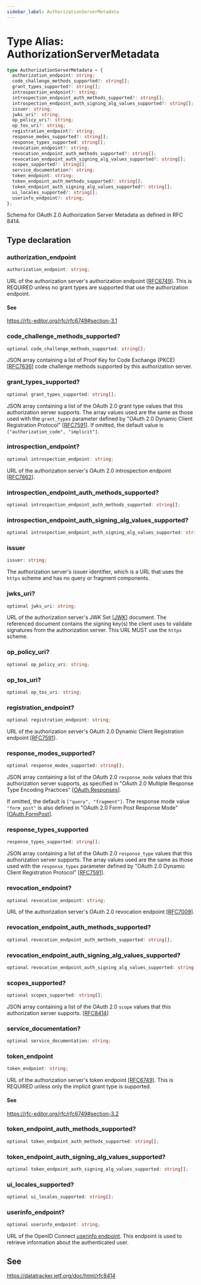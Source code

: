 ```yaml
---
sidebar_label: AuthorizationServerMetadata
---
```


# Type Alias: AuthorizationServerMetadata

```ts
type AuthorizationServerMetadata = {
  authorization_endpoint: string;
  code_challenge_methods_supported?: string[];
  grant_types_supported?: string[];
  introspection_endpoint?: string;
  introspection_endpoint_auth_methods_supported?: string[];
  introspection_endpoint_auth_signing_alg_values_supported?: string[];
  issuer: string;
  jwks_uri?: string;
  op_policy_uri?: string;
  op_tos_uri?: string;
  registration_endpoint?: string;
  response_modes_supported?: string[];
  response_types_supported: string[];
  revocation_endpoint?: string;
  revocation_endpoint_auth_methods_supported?: string[];
  revocation_endpoint_auth_signing_alg_values_supported?: string[];
  scopes_supported?: string[];
  service_documentation?: string;
  token_endpoint: string;
  token_endpoint_auth_methods_supported?: string[];
  token_endpoint_auth_signing_alg_values_supported?: string[];
  ui_locales_supported?: string[];
  userinfo_endpoint?: string;
};
```

Schema for OAuth 2.0 Authorization Server Metadata as defined in RFC 8414.

## Type declaration

### authorization\_endpoint

```ts
authorization_endpoint: string;
```

URL of the authorization server's authorization endpoint [[RFC6749](https://rfc-editor.org/rfc/rfc6749)].
This is REQUIRED unless no grant types are supported that use the authorization endpoint.

#### See

https://rfc-editor.org/rfc/rfc6749#section-3.1

### code\_challenge\_methods\_supported?

```ts
optional code_challenge_methods_supported: string[];
```

JSON array containing a list of Proof Key for Code Exchange (PKCE)
[[RFC7636](https://www.rfc-editor.org/rfc/rfc7636)] code challenge methods supported by this
authorization server.

### grant\_types\_supported?

```ts
optional grant_types_supported: string[];
```

JSON array containing a list of the OAuth 2.0 grant type values that this authorization server
supports. The array values used are the same as those used with the `grant_types` parameter
defined by "OAuth 2.0 Dynamic Client Registration Protocol" [[RFC7591](https://www.rfc-editor.org/rfc/rfc7591)].
If omitted, the default value is `["authorization_code", "implicit"]`.

### introspection\_endpoint?

```ts
optional introspection_endpoint: string;
```

URL of the authorization server's OAuth 2.0 introspection endpoint
[[RFC7662](https://www.rfc-editor.org/rfc/rfc7662)].

### introspection\_endpoint\_auth\_methods\_supported?

```ts
optional introspection_endpoint_auth_methods_supported: string[];
```

### introspection\_endpoint\_auth\_signing\_alg\_values\_supported?

```ts
optional introspection_endpoint_auth_signing_alg_values_supported: string[];
```

### issuer

```ts
issuer: string;
```

The authorization server's issuer identifier, which is a URL that uses the `https` scheme and
has no query or fragment components.

### jwks\_uri?

```ts
optional jwks_uri: string;
```

URL of the authorization server's JWK Set [[JWK](https://www.rfc-editor.org/rfc/rfc8414.html#ref-JWK)]
document. The referenced document contains the signing key(s) the client uses to validate
signatures from the authorization server. This URL MUST use the `https` scheme.

### op\_policy\_uri?

```ts
optional op_policy_uri: string;
```

### op\_tos\_uri?

```ts
optional op_tos_uri: string;
```

### registration\_endpoint?

```ts
optional registration_endpoint: string;
```

URL of the authorization server's OAuth 2.0 Dynamic Client Registration endpoint
[[RFC7591](https://www.rfc-editor.org/rfc/rfc7591)].

### response\_modes\_supported?

```ts
optional response_modes_supported: string[];
```

JSON array containing a list of the OAuth 2.0 `response_mode` values that this
authorization server supports, as specified in "OAuth 2.0 Multiple Response
Type Encoding Practices"
[[OAuth.Responses](https://datatracker.ietf.org/doc/html/rfc8414#ref-OAuth.Responses)].

If omitted, the default is `["query", "fragment"]`. The response mode value `"form_post"` is
also defined in "OAuth 2.0 Form Post Response Mode"
[[OAuth.FormPost](https://datatracker.ietf.org/doc/html/rfc8414#ref-OAuth.Post)].

### response\_types\_supported

```ts
response_types_supported: string[];
```

JSON array containing a list of the OAuth 2.0 `response_type` values that this authorization
server supports. The array values used are the same as those used with the `response_types`
parameter defined by "OAuth 2.0 Dynamic Client Registration Protocol"
[[RFC7591](https://www.rfc-editor.org/rfc/rfc7591)].

### revocation\_endpoint?

```ts
optional revocation_endpoint: string;
```

URL of the authorization server's OAuth 2.0 revocation endpoint
[[RFC7009](https://www.rfc-editor.org/rfc/rfc7009)].

### revocation\_endpoint\_auth\_methods\_supported?

```ts
optional revocation_endpoint_auth_methods_supported: string[];
```

### revocation\_endpoint\_auth\_signing\_alg\_values\_supported?

```ts
optional revocation_endpoint_auth_signing_alg_values_supported: string[];
```

### scopes\_supported?

```ts
optional scopes_supported: string[];
```

JSON array containing a list of the OAuth 2.0 `scope` values that this authorization server
supports.
[[RFC8414](https://datatracker.ietf.org/doc/html/rfc8414#section-2)]

### service\_documentation?

```ts
optional service_documentation: string;
```

### token\_endpoint

```ts
token_endpoint: string;
```

URL of the authorization server's token endpoint [[RFC6749](https://rfc-editor.org/rfc/rfc6749)].
This is REQUIRED unless only the implicit grant type is supported.

#### See

https://rfc-editor.org/rfc/rfc6749#section-3.2

### token\_endpoint\_auth\_methods\_supported?

```ts
optional token_endpoint_auth_methods_supported: string[];
```

### token\_endpoint\_auth\_signing\_alg\_values\_supported?

```ts
optional token_endpoint_auth_signing_alg_values_supported: string[];
```

### ui\_locales\_supported?

```ts
optional ui_locales_supported: string[];
```

### userinfo\_endpoint?

```ts
optional userinfo_endpoint: string;
```

URL of the OpenID Connect [userinfo endpoint](https://openid.net/specs/openid-connect-core-1_0.html#UserInfo).
This endpoint is used to retrieve information about the authenticated user.

## See

https://datatracker.ietf.org/doc/html/rfc8414
